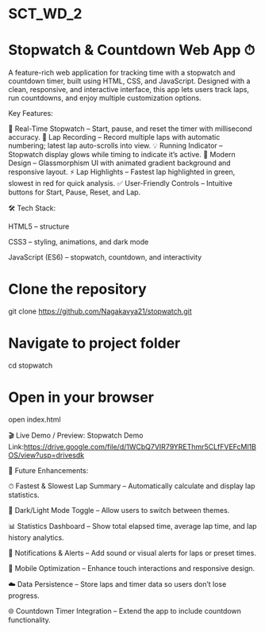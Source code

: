 # SCT_WD_2 
# Stopwatch & Countdown Web App ⏱

A feature-rich web application for tracking time with a stopwatch and countdown timer, built using HTML, CSS, and JavaScript. Designed with a clean, responsive, and interactive interface, this app lets users track laps, run countdowns, and enjoy multiple customization options.

Key Features:

🏁 Real-Time Stopwatch – Start, pause, and reset the timer with millisecond accuracy.
📝 Lap Recording – Record multiple laps with automatic numbering; latest lap auto-scrolls into view.
💡 Running Indicator – Stopwatch display glows while timing to indicate it’s active.
🎨 Modern Design – Glassmorphism UI with animated gradient background and responsive layout.
⚡ Lap Highlights – Fastest lap highlighted in green, slowest in red for quick analysis.
✅ User-Friendly Controls – Intuitive buttons for Start, Pause, Reset, and Lap.

🛠 Tech Stack:

HTML5 – structure

CSS3 – styling, animations, and dark mode

JavaScript (ES6) – stopwatch, countdown, and interactivity
 

# Clone the repository
git clone https://github.com/Nagakavya21/stopwatch.git

# Navigate to project folder
cd stopwatch

# Open in your browser
open index.html


🎬 Live Demo / Preview:
Stopwatch Demo Link:https://drive.google.com/file/d/1WCbQ7VIR79YREThmr5CLfFVEFcMl1BOS/view?usp=drivesdk

🎯 Future Enhancements:

⏱ Fastest & Slowest Lap Summary – Automatically calculate and display lap statistics.

🌙 Dark/Light Mode Toggle – Allow users to switch between themes.

📊 Statistics Dashboard – Show total elapsed time, average lap time, and lap history analytics.

🔔 Notifications & Alerts – Add sound or visual alerts for laps or preset times.

📱 Mobile Optimization – Enhance touch interactions and responsive design.

☁️ Data Persistence – Store laps and timer data so users don’t lose progress.

🌐 Countdown Timer Integration – Extend the app to include countdown functionality.
